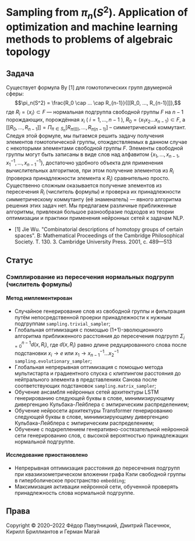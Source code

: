 # Sampling from $\pi_n(S^2)$. Application of optimization and machine learning methods to problems of algebraic topology

## Задача

Существует формула Ву [1] для гомотопических групп
двумерной сферы:
$$\pi_n(S^2) = \frac{R_0 \cap ... \cap R_{n-1}}{[[R_0, ..., R_{n-1}]]},$$
где $R_i = \langle x_i \rangle \subset F$ — нормальная подгруппа свободной группы $F$ на $n-1$ порождающих, порождённая $x_i$ ( $i=1, ..., n-1$ ), $R_0 = \langle x_1 x_2 ... x_{n-1} \rangle \subset F$, а $[[R_0, ..., R_{n-1}]] = \Pi_{\pi \in S_n} [R_{\pi(0)}, ..., R_{\pi(n-1)}]$ – симметрический коммутант. Следуя этой формуле, мы пытаемся решить задачу получения элементов гомотопической группы, отождествляемых в данном случае с некоторыми элементами свободной группы $F$. Элементы свободной группы могут быть записаны в виде слов над алфавитом $\{ x_1, ..., x_{n-1}, x_1^{-1}, ..., x_{n-1}^{-1} \}$, достаточно удобного объекта для применения вычислительных алгоритмов, при этом получение элементов из $R_i$ (проверка принадлежности элемента к $R_i$) сравнительно просто. Существенно сложным оказывается получение элементов из пересечения $R_i$ (числитель формулы) и проверка их принадлежности симметрическому коммутанту (её знаменатель) — явного алгоритма решения этих задач нет. Мы предлагаем различные приближенные алгоритмы, привлекая большое разнообразие подходов из теории оптимизации и практики применения нейронных сетей к задачам NLP.

- [1] Jie Wu. "Combinatorial descriptions of homotopy groups of certain spaces". В: Mathematical Proceedings of the Cambridge Philosophical Society. Т. 130. 3. Cambridge University Press. 2001, с. 489—513

## Статус

### Сэмплирование из пересечения нормальных подгрупп (числитель формулы)

#### Метод имплементирован

- Случайное генерирование слов из свободной группы и фильтрация путём непосредственной проерки принадлежности к нужным подгруппам ```sampling.trivial_sampler```;
- Глобальная оптимизация с помощью (1+1)-эволюционного алгоритма приближенного расстояния до пересечения подгрупп $\Sigma_{i=0}^{n-1} d(x, R_i)$, где $d(x, R_i)$ равно длине редуцированного слова после подстановки $x_i \to e$ или $x_1 \to x_{n-1}^{-1} \dots x_2^{-1}$ ```sampling.evolutionary_sampler```;
- Глобальная непрерывная оптимизация с помощью метода мультистарта и градиентного спуска с клиппингом расстояния до нейтрального элемента в представлениях Санова после соответствующих подстановок ```sampling.matrix_sampler```;
- Обучение ансамбля нейронных сетей архитектуры LSTM генерированию следующей буквы в слове, минимизирующему дивергенцию Кульбака-Лейблера с эмпирическим распределением;
- Обучение нейросети архитектуры Transformer генерированию следующей буквы в слове, минимизирующему дивергенцию Кульбака-Лейблера с эмпирическим распределением;
- Обучение с подкреплением генеративно-состязательной нейронной сети генерированию слов, с высокой вероятностью принадлежащих нормальной подгруппе.

#### Исследование приостановлено

- Непрерывная оптимизация расстояния до пересечения подгрупп при квазиизометрическом вложении графа Кэли свободной группы в гиперболическое пространство ```embedding```;
- Максимизация активации нейронной сети, обученной проверять принадлежность слова нормальной подгруппе.

## Права

Copyright © 2020–2022 Фёдор Павутницкий, Дмитрий Пасечнюк, Кирилл Бриллиантов и Герман Магай
